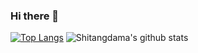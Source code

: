 ### Hi there 👋

<!--
**shitangdama/shitangdama** is a ✨ _special_ ✨ repository because its `README.md` (this file) appears on your GitHub profile.

Here are some ideas to get you started:

- 🔭 I’m currently working on ...
- 🌱 I’m currently learning ...
- 👯 I’m looking to collaborate on ...
- 🤔 I’m looking for help with ...
- 💬 Ask me about ...
- 📫 How to reach me: ...
- 😄 Pronouns: ...
- ⚡ Fun fact: ...
-->
[![Top Langs](https://github-readme-stats.vercel.app/api/top-langs/?username=shitangdama&layout=compact&count_private=true)](https://github.com/anuraghazra/github-readme-stats)
![Shitangdama's github stats](https://github-readme-stats.vercel.app/api?username=shitangdama&show_icons=true&count_private=true&hide=contribs)
